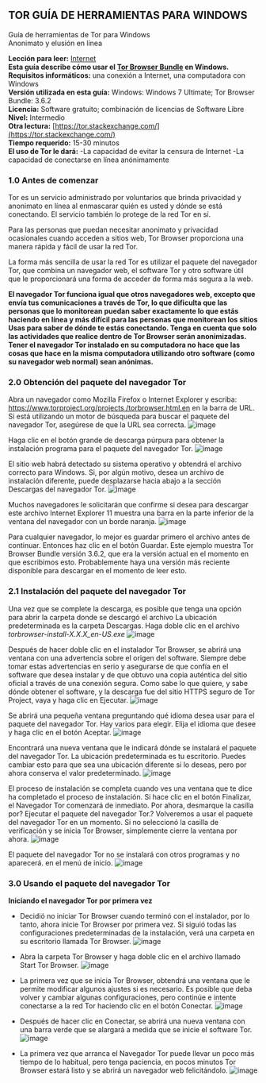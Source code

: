 [Title]: # ()
[Order]: # (0)

## TOR GUÍA DE HERRAMIENTAS PARA WINDOWS

Guía de herramientas de Tor para Windows  
Anonimato y elusión en línea

**Lección para leer:** [Internet](umbrella://lesson/the-internet)  
**Esta guía describe cómo usar el [Tor Browser Bundle](https://www.torproject.org/projects/torbrowser.html.en) en Windows.**  
**Requisitos informáticos:** una conexión a Internet, una computadora con Windows   
**Versión utilizada en esta guía:** Windows: Windows 7 Ultimate; Tor Browser Bundle: 3.6.2   
**Licencia:** Software gratuito; combinación de licencias de Software Libre   
**Nivel:** Intermedio  
**Otra lectura:** [https://tor.stackexchange.com/](https://tor.stackexchange.com/)  
**Tiempo requerido:** 15-30 minutos   
**El uso de Tor le dará:** 
-La capacidad de evitar la censura de Internet 
-La capacidad de conectarse en línea anónimamente

### 1.0 Antes de comenzar

Tor es un servicio administrado por voluntarios que brinda privacidad y anonimato en línea al enmascarar quién es usted y dónde se está conectando. El servicio también lo protege de la red Tor en sí.

Para las personas que puedan necesitar anonimato y privacidad ocasionales cuando acceden a sitios web, Tor Browser proporciona una manera rápida y fácil de usar la red Tor. 

La forma más sencilla de usar la red Tor es utilizar el paquete del navegador Tor, que combina un navegador web, el software Tor y otro software útil que le proporcionará una forma de acceder de forma más segura a la web. 

**El navegador Tor funciona igual que otros navegadores web, excepto que envía tus comunicaciones a través de Tor, lo que dificulta que las personas que lo monitorean puedan saber exactamente lo que estás haciendo en línea y más difícil para las personas que monitorean los sitios Usas para saber de dónde te estás conectando. Tenga en cuenta que solo las actividades que realice dentro de Tor Browser serán anonimizadas. Tener el navegador Tor instalado en su computadora no hace que las cosas que hace en la misma computadora utilizando otro software (como su navegador web normal) sean anónimas.**

### 2.0 Obtención del paquete del navegador Tor

Abra un navegador como Mozilla Firefox o Internet Explorer y escriba: [https://www.torproject.org/projects /torbrowser.html.en](https://www.torproject.org/projects/torbrowser.html.en) en la barra de URL. Si está utilizando un motor de búsqueda para buscar el paquete del navegador Tor, asegúrese de que la URL sea correcta.
![image](tool_torwin1.jpeg)

Haga clic en el botón grande de descarga púrpura para obtener la instalación programa para el paquete del navegador Tor.
![image](tool_torwin2.jpeg)

El sitio web habrá detectado su sistema operativo y obtendrá el archivo correcto para Windows. Si, por algún motivo, desea un archivo de instalación diferente, puede desplazarse hacia abajo a la sección Descargas del navegador Tor.
![image](tool_torwin3.jpeg)

Muchos navegadores le solicitarán que confirme si desea para descargar este archivo Internet Explorer 11 muestra una barra en la parte inferior de la ventana del navegador con un borde naranja.
![image](tool_torwin4.png)

Para cualquier navegador, lo mejor es guardar primero el archivo antes de continuar. Entonces haz clic en el botón Guardar. Este ejemplo muestra Tor Browser Bundle versión 3.6.2, que era la versión actual en el momento en que escribimos esto. Probablemente haya una versión más reciente disponible para descargar en el momento de leer esto.

### 2.1 Instalación del paquete del navegador Tor

Una vez que se complete la descarga, es posible que tenga una opción para abrir la carpeta donde se descargó el archivo La ubicación predeterminada es la carpeta Descargas. Haga doble clic en el archivo _torbrowser-install-X.X.X_en-US.exe_
![image](tool_torwin5.jpeg) 

Después de hacer doble clic en el instalador Tor Browser, se abrirá una ventana con una advertencia sobre el origen del software. Siempre debe tomar estas advertencias en serio y asegurarse de que confía en el software que desea instalar y de que obtuvo una copia auténtica del sitio oficial a través de una conexión segura. Como sabe lo que quiere, y sabe dónde obtener el software, y la descarga fue del sitio HTTPS seguro de Tor Project, vaya y haga clic en Ejecutar.
![image](tool_torwin6.jpeg)

Se abrirá una pequeña ventana preguntando qué idioma desea usar para el paquete del navegador Tor. Hay varios para elegir. Elija el idioma que desee y haga clic en el botón Aceptar.
![image](tool_torwin7.jpeg) 

Encontrará una nueva ventana que le indicará dónde se instalará el paquete del navegador Tor. La ubicación predeterminada es tu escritorio. Puedes cambiar esto para que sea una ubicación diferente si lo deseas, pero por ahora conserva el valor predeterminado.
![image](tool_torwin8.jpeg) 

El proceso de instalación se completa cuando ves una ventana que te dice ha completado el proceso de instalación. Si hace clic en el botón Finalizar, el Navegador Tor comenzará de inmediato. Por ahora, desmarque la casilla por? Ejecutar el paquete del navegador Tor.? Volveremos a usar el paquete del navegador Tor en un momento. Si no seleccionó la casilla de verificación y se inicia Tor Browser, simplemente cierre la ventana por ahora.
![image](tool_torwin9.jpeg) 

El paquete del navegador Tor no se instalará con otros programas y no aparecerá. en el menú de inicio.
![image](tool_torwin10.jpeg) 

### 3.0 Usando el paquete del navegador Tor

**Iniciando el navegador Tor por primera vez**

- Decidió no iniciar Tor Browser cuando terminó con el instalador, por lo tanto, ahora inicie Tor Browser por primera vez. Si siguió todas las configuraciones predeterminadas de la instalación, verá una carpeta en su escritorio llamada Tor Browser.
![image](tool_torwin11.jpeg) 

- Abra la carpeta Tor Browser y haga doble clic en el archivo llamado Start Tor Browser.
![image](tool_torwin12.jpeg) 

- La primera vez que se inicia Tor Browser, obtendrá una ventana que le permite modificar algunos ajustes si es necesario. Es posible que deba volver y cambiar algunas configuraciones, pero continúe e intente conectarse a la red Tor haciendo clic en el botón Conectar.
![image](tool_torwin13.png) 

- Después de hacer clic en Conectar, se abrirá una nueva ventana con una barra verde que se alargará a medida que se inicie el software Tor.
![image](tool_torwin14.png)

- La primera vez que arranca el Navegador Tor puede llevar un poco más tiempo de lo habitual, pero tenga paciencia, en pocos minutos Tor Browser estará listo y se abrirá un navegador web felicitándolo.
![image](tool_torwin14.png)
